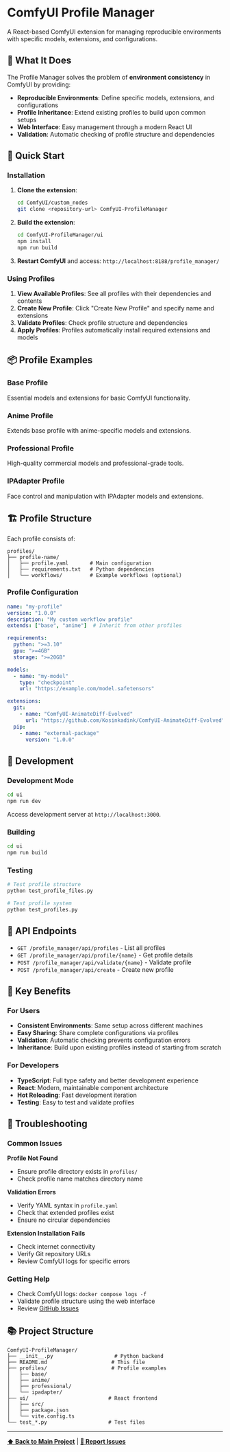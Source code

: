 # ComfyUI Profile Manager

A React-based ComfyUI extension for managing reproducible environments with specific models, extensions, and configurations.

## 🎯 What It Does

The Profile Manager solves the problem of **environment consistency** in ComfyUI by providing:
- **Reproducible Environments**: Define specific models, extensions, and configurations
- **Profile Inheritance**: Extend existing profiles to build upon common setups
- **Web Interface**: Easy management through a modern React UI
- **Validation**: Automatic checking of profile structure and dependencies

## 🚀 Quick Start

### Installation

1. **Clone the extension**:
   ```bash
   cd ComfyUI/custom_nodes
   git clone <repository-url> ComfyUI-ProfileManager
   ```

2. **Build the extension**:
   ```bash
   cd ComfyUI-ProfileManager/ui
   npm install
   npm run build
   ```

3. **Restart ComfyUI** and access: `http://localhost:8188/profile_manager/`

### Using Profiles

1. **View Available Profiles**: See all profiles with their dependencies and contents
2. **Create New Profile**: Click "Create New Profile" and specify name and extensions
3. **Validate Profiles**: Check profile structure and dependencies
4. **Apply Profiles**: Profiles automatically install required extensions and models

## 📦 Profile Examples

### Base Profile
Essential models and extensions for basic ComfyUI functionality.

### Anime Profile
Extends base profile with anime-specific models and extensions.

### Professional Profile
High-quality commercial models and professional-grade tools.

### IPAdapter Profile
Face control and manipulation with IPAdapter models and extensions.

## 🏗️ Profile Structure

Each profile consists of:

```
profiles/
├── profile-name/
│   ├── profile.yaml       # Main configuration
│   ├── requirements.txt   # Python dependencies
│   └── workflows/         # Example workflows (optional)
```

### Profile Configuration

```yaml
name: "my-profile"
version: "1.0.0"
description: "My custom workflow profile"
extends: ["base", "anime"]  # Inherit from other profiles

requirements:
  python: ">=3.10"
  gpu: ">=4GB"
  storage: ">=20GB"

models:
  - name: "my-model"
    type: "checkpoint"
    url: "https://example.com/model.safetensors"

extensions:
  git:
    - name: "ComfyUI-AnimateDiff-Evolved"
      url: "https://github.com/Kosinkadink/ComfyUI-AnimateDiff-Evolved"
  pip:
    - name: "external-package"
      version: "1.0.0"
```

## 🔧 Development

### Development Mode

```bash
cd ui
npm run dev
```

Access development server at `http://localhost:3000`.

### Building

```bash
cd ui
npm run build
```

### Testing

```bash
# Test profile structure
python test_profile_files.py

# Test profile system
python test_profiles.py
```

## 📡 API Endpoints

- `GET /profile_manager/api/profiles` - List all profiles
- `GET /profile_manager/api/profile/{name}` - Get profile details
- `POST /profile_manager/api/validate/{name}` - Validate profile
- `POST /profile_manager/api/create` - Create new profile

## 🎯 Key Benefits

### For Users
- **Consistent Environments**: Same setup across different machines
- **Easy Sharing**: Share complete configurations via profiles
- **Validation**: Automatic checking prevents configuration errors
- **Inheritance**: Build upon existing profiles instead of starting from scratch

### For Developers
- **TypeScript**: Full type safety and better development experience
- **React**: Modern, maintainable component architecture
- **Hot Reloading**: Fast development iteration
- **Testing**: Easy to test and validate profiles

## 🚨 Troubleshooting

### Common Issues

**Profile Not Found**
- Ensure profile directory exists in `profiles/`
- Check profile name matches directory name

**Validation Errors**
- Verify YAML syntax in `profile.yaml`
- Check that extended profiles exist
- Ensure no circular dependencies

**Extension Installation Fails**
- Check internet connectivity
- Verify Git repository URLs
- Review ComfyUI logs for specific errors

### Getting Help

- Check ComfyUI logs: `docker compose logs -f`
- Validate profile structure using the web interface
- Review [GitHub Issues](https://github.com/pixeloven/ComfyUI-ProfileManager/issues)

## 📚 Project Structure

```
ComfyUI-ProfileManager/
├── __init__.py                    # Python backend
├── README.md                     # This file
├── profiles/                     # Profile examples
│   ├── base/
│   ├── anime/
│   ├── professional/
│   └── ipadapter/
├── ui/                          # React frontend
│   ├── src/
│   ├── package.json
│   └── vite.config.ts
└── test_*.py                    # Test files
```

---

**[⬆ Back to Main Project](../../README.md)** | **[🐛 Report Issues](https://github.com/pixeloven/ComfyUI-ProfileManager/issues)** 